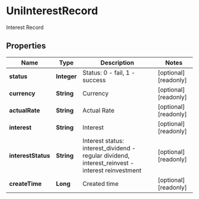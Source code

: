 

# UniInterestRecord

Interest Record
## Properties

Name | Type | Description | Notes
------------ | ------------- | ------------- | -------------
**status** | **Integer** | Status: 0 - fail, 1 - success |  [optional] [readonly]
**currency** | **String** | Currency |  [optional] [readonly]
**actualRate** | **String** | Actual Rate |  [optional] [readonly]
**interest** | **String** | Interest |  [optional] [readonly]
**interestStatus** | **String** | Interest status: interest_dividend - regular dividend, interest_reinvest - interest reinvestment |  [optional] [readonly]
**createTime** | **Long** | Created time |  [optional] [readonly]



